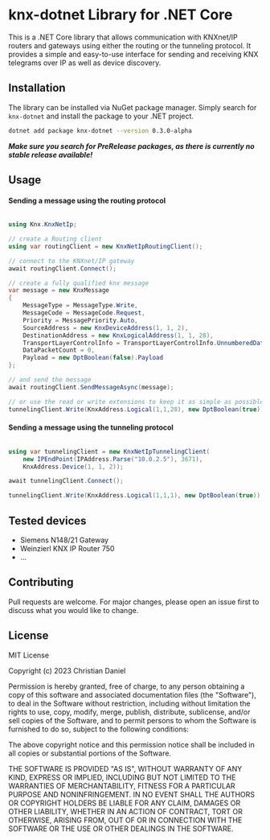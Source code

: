 # knx-dotnet Library for .NET Core

This is a .NET Core library that allows communication with KNXnet/IP routers and gateways using either the routing or the tunneling protocol. It provides a simple and easy-to-use interface for sending and receiving KNX telegrams over IP as well as device discovery.

## Installation

The library can be installed via NuGet package manager. 
Simply search for `knx-dotnet` and install the package to your .NET project.

```bash
dotnet add package knx-dotnet --version 0.3.0-alpha
```


**_Make sure you search for PreRelease packages, as there is currently no stable release available!_**

## Usage

#### Sending a message using the routing protocol

```csharp

using Knx.KnxNetIp;

// create a Routing client
using var routingClient = new KnxNetIpRoutingClient();

// connect to the KNXnet/IP gateway
await routingClient.Connect();

// create a fully qualified knx message
var message = new KnxMessage
{
    MessageType = MessageType.Write,
    MessageCode = MessageCode.Request,
    Priority = MessagePriority.Auto,
    SourceAddress = new KnxDeviceAddress(1, 1, 2),
    DestinationAddress = new KnxLogicalAddress(1, 1, 28),
    TransportLayerControlInfo = TransportLayerControlInfo.UnnumberedDataPacket,
    DataPacketCount = 0,
    Payload = new DptBoolean(false).Payload
};

// and send the message
await routingClient.SendMessageAsync(message);

// or use the read or write extensions to keep it as simple as possible
tunnelingClient.Write(KnxAddress.Logical(1,1,28), new DptBoolean(true));

```

#### Sending a message using the tunneling protocol

```csharp

using var tunnelingClient = new KnxNetIpTunnelingClient(
    new IPEndPoint(IPAddress.Parse("10.0.2.5"), 3671),
    KnxAddress.Device(1, 1, 2));

await tunnelingClient.Connect();

tunnelingClient.Write(KnxAddress.Logical(1,1,1), new DptBoolean(true));

```

## Tested devices
 - Siemens N148/21 Gateway
 - Weinzierl KNX IP Router 750
 - ...

## Contributing
Pull requests are welcome. For major changes, please open an issue first to discuss what you would like to change.

## License
MIT License

Copyright (c) 2023 Christian Daniel

Permission is hereby granted, free of charge, to any person obtaining a copy
of this software and associated documentation files (the "Software"), to deal
in the Software without restriction, including without limitation the rights
to use, copy, modify, merge, publish, distribute, sublicense, and/or sell
copies of the Software, and to permit persons to whom the Software is
furnished to do so, subject to the following conditions:

The above copyright notice and this permission notice shall be included in all
copies or substantial portions of the Software.

THE SOFTWARE IS PROVIDED "AS IS", WITHOUT WARRANTY OF ANY KIND, EXPRESS OR
IMPLIED, INCLUDING BUT NOT LIMITED TO THE WARRANTIES OF MERCHANTABILITY,
FITNESS FOR A PARTICULAR PURPOSE AND NONINFRINGEMENT. IN NO EVENT SHALL THE
AUTHORS OR COPYRIGHT HOLDERS BE LIABLE FOR ANY CLAIM, DAMAGES OR OTHER
LIABILITY, WHETHER IN AN ACTION OF CONTRACT, TORT OR OTHERWISE, ARISING FROM,
OUT OF OR IN CONNECTION WITH THE SOFTWARE OR THE USE OR OTHER DEALINGS IN THE
SOFTWARE.


